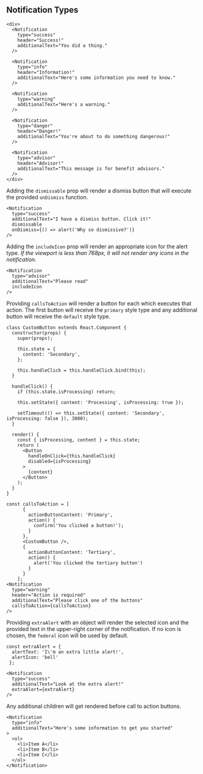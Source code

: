 ## Notification Types

```
<div>
  <Notification
    type="success"
    header="Success!"
    additionalText="You did a thing."
  />

  <Notification
    type="info"
    header="Information!"
    additionalText="Here's some information you need to know."
  />

  <Notification
    type="warning"
    additionalText="Here's a warning."
  />

  <Notification
    type="danger"
    header="Danger!"
    additionalText="You're about to do something dangerous!"
  />

  <Notification
    type="advisor"
    header="Advisor!"
    additionalText="This message is for benefit advisors."
  />
</div>
```

Adding the `dismissable` prop will render a dismiss button that will execute the provided `onDismiss` function.
```
<Notification
  type="success"
  additionalText="I have a dismiss button. Click it!"
  dismissable
  onDismiss={() => alert('Why so dismissive?')}
/>
```

Adding the `includeIcon` prop will render an appropriate icon for the alert type. <em>If the viewport is less than 768px, it will not render any icons in the notification.</em>
```
<Notification
  type="advisor"
  additionalText="Please read"
  includeIcon
/>
```

Providing `callsToAction` will render a button for each which executes that action. The first button will receive the `primary` style type and any additional button will receive the `default` style type.
```
class CustomButton extends React.Component {
  constructor(props) {
    super(props);

    this.state = {
      content: 'Secondary',
    };

    this.handleClick = this.handleClick.bind(this);
  }

  handleClick() {
    if (this.state.isProcessing) return;

    this.setState({ content: 'Processing', isProcessing: true });

    setTimeout(() => this.setState({ content: 'Secondary', isProcessing: false }), 3000);
  }

  render() {
    const { isProcessing, content } = this.state;
    return (
      <Button
        handleOnClick={this.handleClick}
        disabled={isProcessing}
      >
        {content}
      </Button>
    );
  }
}

const callsToAction = [
      {
        actionButtonContent: 'Primary',
        action() {
          confirm('You clicked a button!');
        }
      },
      <CustomButton />,
      {
        actionButtonContent: 'Tertiary',
        action() {
          alert('You clicked the tertiary button')
        }
      }
    ];
<Notification
  type="warning"
  header="Action is required"
  additionalText="Please click one of the buttons"
  callsToAction={callsToAction}
/>
```

Providing `extraAlert` with an object will render the selected icon and the provided text in the upper-right corner of the notification. If no icon is chosen, the `federal` icon will be used by default.
```
const extraAlert = {
  alertText: 'I\'m an extra little alert!',
  alertIcon: 'bell'
 };

<Notification
  type="success"
  additionalText="Look at the extra alert!"
  extraAlert={extraAlert}
/>
```

Any additional children will get rendered before call to action buttons.
```
<Notification
  type="info"
  additionalText="Here's some information to get you started"
>
  <ol>
    <li>Item A</li>
    <li>Item B</li>
    <li>Item C</li>
  </ol>
</Notification>
```
